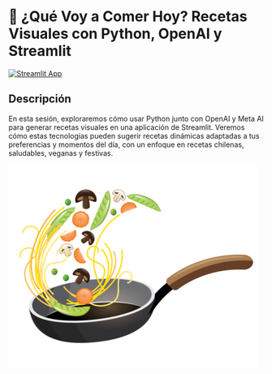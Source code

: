 # 🍰 ¿Qué Voy a Comer Hoy? Recetas Visuales con Python, OpenAI y Streamlit

[![Streamlit App](https://static.streamlit.io/badges/streamlit_badge_black_white.svg)](https://<your-custom-subdomain>.streamlit.app)


## Descripción

En esta sesión, exploraremos cómo usar Python junto con OpenAI y Meta AI para generar recetas visuales en una aplicación de Streamlit. Veremos cómo estas tecnologías pueden sugerir recetas dinámicas adaptadas a tus preferencias y momentos del día, con un enfoque en recetas chilenas, saludables, veganas y festivas.

<img src="images/icons/recipe_02.png" alt="Descripción de la receta" style="max-width: 100%; height: auto;">
